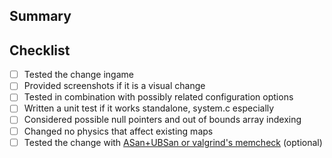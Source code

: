 ## Summary

<!-- What is the motivation for the changes of this pull request -->

## Checklist

- [ ] Tested the change ingame
- [ ] Provided screenshots if it is a visual change
- [ ] Tested in combination with possibly related configuration options
- [ ] Written a unit test if it works standalone, system.c especially
- [ ] Considered possible null pointers and out of bounds array indexing
- [ ] Changed no physics that affect existing maps
- [ ] Tested the change with [ASan+UBSan or valgrind's memcheck](https://github.com/ddnet/ddnet/#using-addresssanitizer--undefinedbehavioursanitizer-or-valgrinds-memcheck) (optional)
